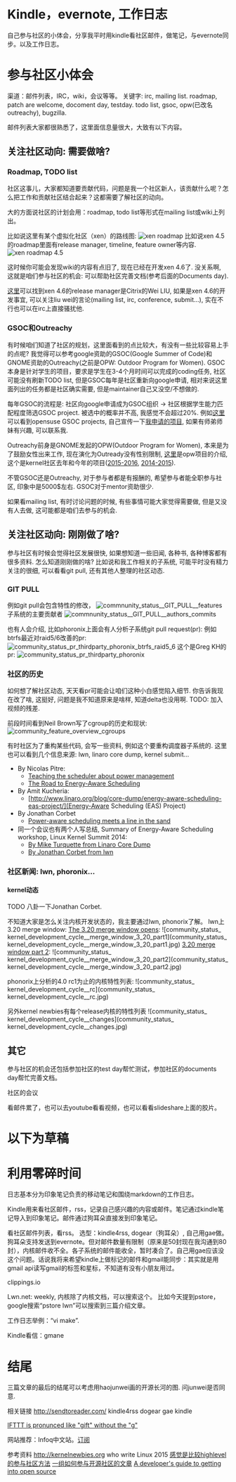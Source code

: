 Kindle，evernote, 工作日志
======================

自己参与社区的小体会，分享我平时用kindle看社区邮件，做笔记，与evernote同步。以及工作日志。

参与社区小体会
========

渠道：邮件列表，IRC，wiki，会议等等。
关键字: irc, mailing list. roadmap, patch are welcome, docoment day, testday.  todo list, gsoc, opw(已改名outreachy), bugzilla.

邮件列表大家都很熟悉了，这里面信息量很大，大致有以下内容。

关注社区动向: 需要做啥?
------------

### Roadmap, TODO list

社区这事儿，大家都知道要贡献代码，问题是我一个社区新人，该贡献什么呢？怎么把工作和贡献社区结合起来？这都需要了解社区的动向。

大的方面说社区的计划会用：roadmap, todo list等形式在mailing list或wiki上列出。

比如说这里有某个虚拟化社区（xen）的路线图:
![xen roadmap](community_status_roadmap_xen_01.png)
比如说xen 4.5的roadmap里面有release manager, timeline, feature owner等内容.
![xen roadmap 4.5](community_status_roadmap_xen_02.jpg)

这时候你可能会发现wiki的内容有点旧了, 现在已经在开发xen 4.6了. 没关系啊, 这就是咱们参与社区的机会: 可以帮助社区完善文档(参考后面的Documents day).

[这里](https://www.mail-archive.com/xen-devel@lists.xen.org/msg06993.html)可以找到xen 4.6的release manager是Citrix的Wei LIU, 如果是xen 4.6的开发事宜, 可以关注liu wei的言论(mailing list, irc, conference, submit...), 实在不行也可以在irc上直接骚扰他.

### GSOC和Outreachy

有时候咱们知道了社区的规划，这里面看到的点比较大，有没有一些比较容易上手的点呢?
我觉得可以参考google资助的GSOC(Google Summer of Code)和GNOME资助的Outreachy(之前是OPW: Outdoor Program for Women). GSOC本身是针对学生的项目，要求是学生在3-4个月时间可以完成的coding任务, 社区可能没有刷新TODO list, 但是GSOC每年是社区重新向google申请, 相对来说这里面列出的任务都是社区确实需要, 但是maintainer自己又没空/不想做的.

每年GSOC的流程是: 社区向google申请成为GSOC组织 -> 社区根据学生能力匹配程度筛选GSOC project. 被选中的概率并不高, 我感觉不会超过20%.
例如[这里](https://en.opensuse.org/openSUSE:GSOC_ideas)可以看到opensuse GSOC projects, 
自己宣传一下[我申请的项目](https://en.opensuse.org/openSUSE:GSOC_ideas#Build_Service:_Add_ARM64_ILP32_support_for_obs), 如果有师弟师妹有兴趣, 可以联系我.

Outreachy前身是GNOME发起的OPW(Outdoor Program for Women), 本来是为了鼓励女性出来工作, 现在演化为Outready没有性别限制, [这里](http://sarah.thesharps.us/2014/08/27/2014-kernel-internship-report-opw/)是opw项目的介绍, 这个是kernel社区去年和今年的项目([2015-2016](http://kernelnewbies.org/OutreachyIntro), [2014-2015](http://kernelnewbies.org/OPWRound9)).

不管GSOC还是Outreachy, 对于参与者都是有报酬的, 希望参与者能全职参与社区, 印象中是5000$左右. GSOC对于mentor资助很少.

如果看mailing list, 有时讨论问题的时候, 有些事情可能大家觉得需要做, 但是又没有人去做, 这可能都是咱们去参与的机会.

关注社区动向: 刚刚做了啥?
------------

参与社区有时候会觉得社区发展很快, 如果想知道一些旧闻, 各种书, 各种博客都有很多资料. 怎么知道刚刚做的啥?
比如说和我工作相关的子系统, 可能平时没有精力关注的很细, 可以看看git pull, 还有其他人整理的社区动态.

### GIT PULL

例如git pull会包含特性的修改，
![commnunity_status__GIT_PULL__features](commnunity_status__GIT_PULL__features.jpg)
子系统的主要贡献者
![commnunity_status__GIT_PULL__authors_commits](commnunity_status__GIT_PULL__authors_commits.jpg)

也有人会介绍, 比如phoronix上面会有人分析子系统git pull request(pr):
例如btrfs最近对raid5/6改善的pr:
![community_status_pr_thirdparty_phoronix_btrfs_raid5_6](community_status_pr_thirdparty_phoronix_btrfs_raid5_6.jpg)
这个是Greg KH的pr:
![community_status_pr_thirdparty_phoronix](community_status_pr_thirdparty_phoronix.jpg)

### 社区的历史

如何想了解社区动态, 天天看pr可能会让咱们这种小白感觉陷入细节. 你告诉我现在改了啥, 这挺好, 问题是我不知道原来是啥样, 知道delta也没用啊.
TODO: 加入视频的残差.

前段时间看到Neil Brown写了cgroup的历史和现状:
![community_feature_overview_cgroups](community_feature_overview_cgroups.jpg)

有时社区为了重构某些代码, 会写一些资料, 例如这个要重构调度器子系统的.
这里也可以看到几个信息来源: lwn, linaro core dump, kernel submit...
*   By  Nicolas Pitre:
    *   [Teaching the scheduler about power management](http://lwn.net/Articles/602479/)
    *   [The Road to Energy-Aware Scheduling](http://www.linaro.org/blog/core-dump/road-energy-aware-scheduling/)
*   By Amit Kucheria:
    *   [http://www.linaro.org/blog/core-dump/energy-aware-scheduling-eas-project/](Energy-Aware Scheduling (EAS) Project)
*   By Jonathan Corbet
    *   [Power-aware scheduling meets a line in the sand](http://lwn.net/Articles/552885/)
*   同一个会议也有两个人写总结, Summary of Energy-Aware Scheduling workshop, Linux Kernel Summit 2014:
    *   [By Mike Turquette from Linaro Core Dump](https://www.linaro.org/blog/core-dump/summary-energy-aware-scheduling-workshop-linux-kernel-summit-2014/)
    *   [By Jonathan Corbet from lwn](http://lwn.net/Articles/609969/)

### 社区新闻: lwn, phoronix... 

#### kernel动态
TODO 八卦一下Jonathan Corbet.

不知道大家是怎么关注内核开发状态的，我主要通过lwn, phonorix了解。
lwn上3.20 merge window:
[The 3.20 merge window opens](https://lwn.net/Articles/632761/):
![community_status_ kernel_development_cycle__merge_window_3_20_part1](community_status_ kernel_development_cycle__merge_window_3_20_part1.jpg)
[3.20 merge window part 2](https://lwn.net/Articles/633096/):
![community_status_ kernel_development_cycle__merge_window_3_20_part2](community_status_ kernel_development_cycle__merge_window_3_20_part2.jpg)

phonorix上分析的4.0 rc1为止的内核特性列表:
![community_status_ kernel_development_cycle__rc](community_status_ kernel_development_cycle__rc.jpg)

另外kernel newbies有每个release内核的特性列表
![community_status_ kernel_development_cycle__changes](community_status_ kernel_development_cycle__changes.jpg)

其它
--
参与社区的机会还包括参加社区的test day帮忙测试，参加社区的documents day帮忙完善文档。

社区的会议

看邮件累了，也可以去youtube看看视频，也可以看看slideshare上面的胶片。

以下为草稿
====

利用零碎时间
========


日志基本分为印象笔记负责的移动笔记和围绕markdown的工作日志。
 
Kindle用来看社区邮件，rss，记录自己感兴趣的内容或邮件。笔记通过kindle笔记导入到印象笔记。邮件通过狗耳朵直接发到印象笔记。

看社区邮件列表，看rss。
选型：kindle4rss, dogear（狗耳朵）, 自己用gae做。
狗耳朵支持发送到evernote。但对邮件数量有限制（原来是50封现在我沟通到80封），内核邮件收不全。各子系统的邮件能收全，暂时凑合了。自己用gae应该没这个问题。话说我将来希望kindle上做标记的邮件和gmail能同步：其实就是用gmail api读写gmail的标签和星标，不知道有没有小朋友用过。

clippings.io


Lwn.net: weekly, 内核除了内核文档，可以搜索这个。
比如今天提到pstore，google搜索“pstore lwn”可以搜索到三篇介绍文章。

工作日志举例：“vi make”.
 
Kindle看信：gmane



结尾
====

三篇文章的最后的结尾可以考虑用haojunwei画的开源长河的图.  问junwei是否同意.

相关链接
http://sendtoreader.com/
kindle4rss
dogear
gae kindle

[IFTTT is pronunced like "gift" without the "g"](https://ifttt.com/wtf)

网站推荐：Infoq中文站。[订阅](newsletter@mailer.infoq.com)


参考资料
http://kernelnewbies.org
who write Linux 2015
[感觉是比较highlevel的参与社区方法](http://opensource.com/life/15/2/getting-involved-hfoss)
[一组如何参与开源社区的文章](http://opensource.com/resources/beginners-open-source)
[A developer's guide to getting into open source](http://opensource.com/life/15/2/developers-guide-getting-involved-open-source)

